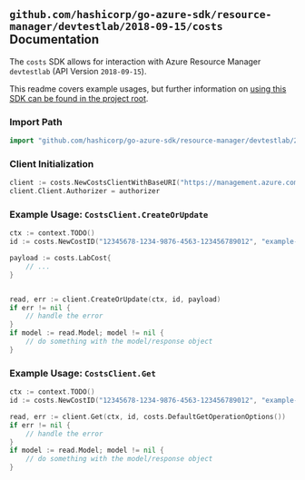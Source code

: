 
## `github.com/hashicorp/go-azure-sdk/resource-manager/devtestlab/2018-09-15/costs` Documentation

The `costs` SDK allows for interaction with Azure Resource Manager `devtestlab` (API Version `2018-09-15`).

This readme covers example usages, but further information on [using this SDK can be found in the project root](https://github.com/hashicorp/go-azure-sdk/tree/main/docs).

### Import Path

```go
import "github.com/hashicorp/go-azure-sdk/resource-manager/devtestlab/2018-09-15/costs"
```


### Client Initialization

```go
client := costs.NewCostsClientWithBaseURI("https://management.azure.com")
client.Client.Authorizer = authorizer
```


### Example Usage: `CostsClient.CreateOrUpdate`

```go
ctx := context.TODO()
id := costs.NewCostID("12345678-1234-9876-4563-123456789012", "example-resource-group", "labValue", "costValue")

payload := costs.LabCost{
	// ...
}


read, err := client.CreateOrUpdate(ctx, id, payload)
if err != nil {
	// handle the error
}
if model := read.Model; model != nil {
	// do something with the model/response object
}
```


### Example Usage: `CostsClient.Get`

```go
ctx := context.TODO()
id := costs.NewCostID("12345678-1234-9876-4563-123456789012", "example-resource-group", "labValue", "costValue")

read, err := client.Get(ctx, id, costs.DefaultGetOperationOptions())
if err != nil {
	// handle the error
}
if model := read.Model; model != nil {
	// do something with the model/response object
}
```
